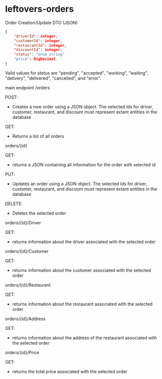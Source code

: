 # leftovers-orders

Order Creation/Update DTO (JSON)
<br>
```json
{
    "driverId": integer,
    "customerId": integer,
    "restaurantId": integer,
    "discountId": integer,
    "status": "enum string"
    "price": BigDecimal
}
```
Valid values for status are "pending", "accepted", "working", "waiting", "delivery", "delivered", "cancelled", and "error".

main endpoint /orders

POST:
- Creates a new order using a JSON object. The selected Ids for driver, customer, restaurant, and discount must represent extant entities in the database

GET:
- Returns a list of all orders
 
orders/{id}

GET:
- returns a JSON containing all information for the order with selected id

PUT:
- Updates an order using a JSON object. The selected Ids for driver, customer, restaurant, and discount must represent extant entities in the database

DELETE:
- Deletes the selected order

orders/{id}/Driver

GET:
- returns information about the driver associated with the selected order

orders/{id}/Customer

GET:
- returns information about the customer associated with the selected order

orders/{id}/Restaurant

GET:
- returns information about the restaurant associated with the selected order

orders/{id}/Address

GET:
- returns information about the address of the restaurant associated with the selected order
 
orders/{id}/Price

GET:
- returns the total price associated with the selected order
